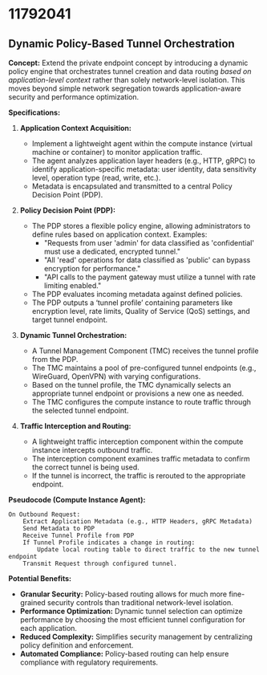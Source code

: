 # 11792041

## Dynamic Policy-Based Tunnel Orchestration

**Concept:** Extend the private endpoint concept by introducing a dynamic policy engine that orchestrates tunnel creation and data routing *based on application-level context* rather than solely network-level isolation. This moves beyond simple network segregation towards application-aware security and performance optimization.

**Specifications:**

1.  **Application Context Acquisition:**
    *   Implement a lightweight agent within the compute instance (virtual machine or container) to monitor application traffic.
    *   The agent analyzes application layer headers (e.g., HTTP, gRPC) to identify application-specific metadata: user identity, data sensitivity level, operation type (read, write, etc.).
    *   Metadata is encapsulated and transmitted to a central Policy Decision Point (PDP).

2.  **Policy Decision Point (PDP):**
    *   The PDP stores a flexible policy engine, allowing administrators to define rules based on application context. Examples:
        *   "Requests from user 'admin' for data classified as 'confidential' must use a dedicated, encrypted tunnel."
        *   "All 'read' operations for data classified as 'public' can bypass encryption for performance."
        *   "API calls to the payment gateway must utilize a tunnel with rate limiting enabled."
    *   The PDP evaluates incoming metadata against defined policies.
    *   The PDP outputs a ‘tunnel profile’ containing parameters like encryption level, rate limits, Quality of Service (QoS) settings, and target tunnel endpoint.

3.  **Dynamic Tunnel Orchestration:**
    *   A Tunnel Management Component (TMC) receives the tunnel profile from the PDP.
    *   The TMC maintains a pool of pre-configured tunnel endpoints (e.g., WireGuard, OpenVPN) with varying configurations.
    *   Based on the tunnel profile, the TMC dynamically selects an appropriate tunnel endpoint or provisions a new one as needed.
    *   The TMC configures the compute instance to route traffic through the selected tunnel endpoint.

4.  **Traffic Interception and Routing:**
    *   A lightweight traffic interception component within the compute instance intercepts outbound traffic.
    *   The interception component examines traffic metadata to confirm the correct tunnel is being used.
    *   If the tunnel is incorrect, the traffic is rerouted to the appropriate endpoint.

**Pseudocode (Compute Instance Agent):**

```
On Outbound Request:
    Extract Application Metadata (e.g., HTTP Headers, gRPC Metadata)
    Send Metadata to PDP
    Receive Tunnel Profile from PDP
    If Tunnel Profile indicates a change in routing:
        Update local routing table to direct traffic to the new tunnel endpoint
    Transmit Request through configured tunnel.
```

**Potential Benefits:**

*   **Granular Security:** Policy-based routing allows for much more fine-grained security controls than traditional network-level isolation.
*   **Performance Optimization:** Dynamic tunnel selection can optimize performance by choosing the most efficient tunnel configuration for each application.
*   **Reduced Complexity:** Simplifies security management by centralizing policy definition and enforcement.
*   **Automated Compliance:** Policy-based routing can help ensure compliance with regulatory requirements.